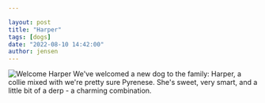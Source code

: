 ```yaml
---

layout: post
title: "Harper"
tags: [dogs]
date: "2022-08-10 14:42:00"
author: jensen
---
```

![Welcome Harper](/images/harper/harper.jpg)
We've welcomed a new dog to the family: Harper, a collie mixed with we're pretty sure Pyrenese. She's sweet, very smart, and a little bit of a derp - a charming combination. 
